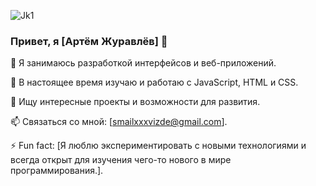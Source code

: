 
![Jk1](https://github.com/ArtemGoiT/ArtemGoiT/assets/150847319/37309e08-9d5e-4483-9534-5907a123f7ef)


### Привет, я [Артём Журавлёв] 👋

🔭 Я занимаюсь разработкой интерфейсов и веб-приложений.

🌱 В настоящее время изучаю и работаю с JavaScript, HTML и CSS.

💼 Ищу интересные проекты и возможности для развития.

📫 Связаться со мной: [smailxxxvizde@gmail.com].

⚡️ Fun fact: [Я люблю экспериментировать с новыми технологиями и всегда открыт для изучения чего-то нового в мире программирования.].


